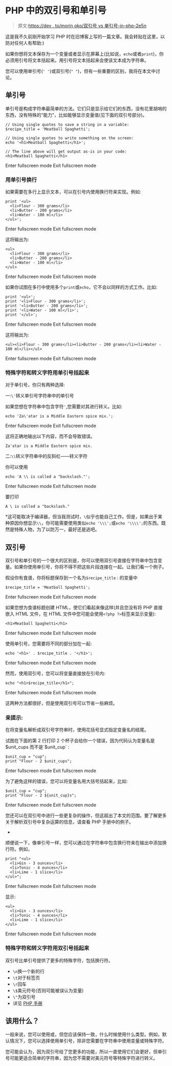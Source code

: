 # PHP 中的双引号和单引号

> 原文:[https://dev . to/morin oko/双引号 vs 单引号-in-php-2e5n](https://dev.to/morinoko/double-quotes-vs-single-quotes-in-php-2e5n)

这是我不久前刚开始学习 PHP 时在旧博客上写的一篇文章。我会转贴在这里，以防对任何人有帮助:)

如果你想将文本保存为一个变量或者显示在屏幕上(比如说，`echo`或者`print`)，你必须用引号将文本括起来。用引号将文本括起来会使该文本成为字符串。

您可以使用单引号(`' '`)或双引号(`" "`)，但有一些重要的区别，我将在本文中讨论。

## 单引号

单引号是构成字符串最简单的方法。它们只是显示给它们的东西，没有花里胡哨的东西，没有特殊的“能力”，比如能够显示变量值(见下面的双引号部分)。

```
// Using single quotes to save a string in a variable:
$recipe_title = 'Meatball Spaghetti';

// Using single quotes to write something on the screen:
echo '<h1>Meatball Spaghetti</h1>';

// The line above will get output as-is in your code:
<h1>Meatball Spaghetti</h1> 
```

Enter fullscreen mode Exit fullscreen mode

### 用单引号换行

如果需要在多行上显示文本，可以在引号内使用换行符来实现。例如:

```
print '<ul>
  <li>Flour - 300 grams</li>
  <li>Butter - 200 grams</li>
  <li>Water - 100 ml</li>
</ul>'; 
```

Enter fullscreen mode Exit fullscreen mode

这将输出为:

```
<ul>
  <li>Flour - 300 grams</li>
  <li>Butter - 200 grams</li>
  <li>Water - 100 ml</li>
</ul> 
```

Enter fullscreen mode Exit fullscreen mode

如果你试图在多行中使用多个`print`或`echo`，它不会以同样的方式工作。比如:

```
print '<ul>';
print '<li>Flour - 300 grams</li>';
print '<li>Butter - 200 grams</li>';
print '<li>Water - 100 ml</li>';
print '</ul>'; 
```

Enter fullscreen mode Exit fullscreen mode

这将输出为:

```
<ul><li>Flour - 300 grams</li><li>Butter - 200 grams</li><li>Water - 100 ml</li></ul> 
```

Enter fullscreen mode Exit fullscreen mode

### 特殊字符和转义字符用单引号括起来

对于单引号，你只有两种选择:

一:`\'`转义单引号字符串中的单引号

如果您想在字符串中包含字符`'`,您需要对其进行转义。比如:

```
echo 'Za\'atar is a Middle Eastern spice mix.'; 
```

Enter fullscreen mode Exit fullscreen mode

这将正确地输出以下内容，而不会导致错误。

`Za'atar is a Middle Eastern spice mix.`

二:`\\`转义字符串中的反斜杠——转义字符

你可以使用

```
echo 'A \\ is called a "backslash."'; 
```

Enter fullscreen mode Exit fullscreen mode

要打印

`A \ is called a "backslash."`

*这可能取决于编译器，但当我测试时，`\`似乎也能自己工作。但是，如果出于某种原因你想显示`\\`，你可能需要使用类似`echo '\\\';`或`echo '\\\\';`的东西。既然是特殊人物，为了以防万一，最好还是逃吧。

## 双引号

双引号和单引号的一个很大的区别是，你可以使用双引号直接在字符串中包含变量。如果你使用单引号，你将不得不把这些片段连接在一起。让我们看一个例子。

假设你有食谱，你将标题保存到一个名为`$recipe_title` :
的变量中

```
$recipe_title = 'Meatball Spaghetti'; 
```

Enter fullscreen mode Exit fullscreen mode

如果您想为食谱标题创建 HTML，使它们看起来像这样(并且您没有将 PHP 直接嵌入 HTML 文件，在 HTML 文件中您可能会使用`<?php ?>`标签来显示变量):

```
<h1>Meatball Spaghetti</h1> 
```

Enter fullscreen mode Exit fullscreen mode

使用单引号，您需要将不同的部分加在一起:

```
echo '<h1>' . $recipe_title . '</h1>'; 
```

Enter fullscreen mode Exit fullscreen mode

然而，使用双引号，您可以将变量直接放在引号内:

```
echo "<h1>$recipe_title</h1>"; 
```

Enter fullscreen mode Exit fullscreen mode

这两种方法都很好，但是使用双引号可以节省一些麻烦。

### 亲提示:

在将变量名解析成双引号字符串时，使用花括号显式指定变量名的结尾。

试图在下面的第 2 行打印 2 个杯子会给你一个错误，因为代码认为变量名是$unit_cups 而不是`$unit_cup` :

```
$unit_cup = "cup";
print "Flour - 2 $unit_cups"; 
```

Enter fullscreen mode Exit fullscreen mode

为了避免这样的错误，您可以将变量名用大括号括起来，比如:

```
$unit_cup = "cup";
print "Flour - 2 ${unit_cup}s"; 
```

Enter fullscreen mode Exit fullscreen mode

您还可以在双引号中进行一些更复杂的操作，但这超出了本文的范围。要了解更多关于解析双引号中复杂运算的信息，请查看 PHP 手册中的例子。

-

顺便说一下，像单引号一样，您可以通过在字符串中包含换行符来在输出中添加换行符。例如，

```
print "<ul>
  <li>Gin - 3 ounces</li>
  <li>Tonic - 4 ounces</li>
  <li>Lime - 1 slice</li>
</ul>"; 
```

Enter fullscreen mode Exit fullscreen mode

显示:

```
<ul>
  <li>Gin - 3 ounces</li>
  <li>Tonic - 4 ounces</li>
  <li>Lime - 1 slice</li>
</ul> 
```

Enter fullscreen mode Exit fullscreen mode

### 特殊字符和转义字符用双引号括起来

双引号比单引号提供了更多的特殊字符，包括换行符。

*   `\n`换一个新的行
*   `\t`对于标签页
*   `\r`回车
*   `\$`美元符号(否则可能被误认为变量)
*   `\"`为双引号
*   详见 [PHP 手册](http://php.net/manual/en/language.types.string.php#language.types.string.syntax.double)

## 该用什么？

一般来说，您可以使用或，但您应该保持一致，什么时候使用什么类型。例如，默认情况下，您可以选择使用单引号，除非您需要在字符串中使用变量或特殊字符。

您可能会认为，因为双引号给了您更多的功能，所以一直使用它们会更好，但单引号可能更适合简单的字符串，因为您不需要对美元符号等特殊字符进行转义。
